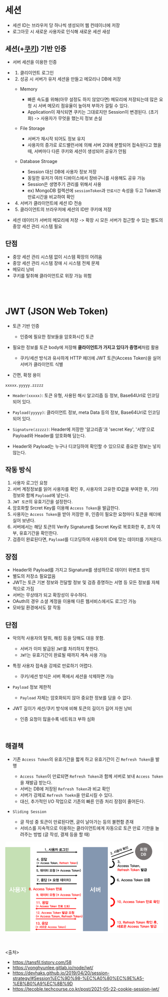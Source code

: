 # 세션
- 세션 ID는 브라우저 당 하나씩 생성되어 웹 컨테이너에 저장
- 로그아웃 시 새로운 사용자로 인식해 새로운 세션 새성

## 세션(+[쿠키](https://github.com/in3166/TIL/blob/main/etc/LocalStorage,SessionStroage,Cookie.md)) 기반 인증
- 서버 세션을 이용한 인증
- 1. 클리이언트 로그인
- 2. 성공 시 서버가 유저 세션을 만들고 메모리나 DB에 저장
  - Memory
    - 빠른 속도를 위해(아무 설정도 하지 않았다면) 메모리에 저장되는데 많은 요청 시 서버 메모리 점유율이 높아져 부하가 걸릴 수 있다.
    - Application이 재식되면 쿠키는 그대로지만 Session이 변경된다. (초기화) -> 사용자가 무엇을 했는지 정보 손실

  - File Storage
    - 서버가 재시작 되어도 정보 유지
    - 사용자의 증가로 로드밸런서에 의해 서버 2대에 분할되어 접속된다고 했을 때, 서버마다 다른 쿠키와 세션이 생성되어 공유가 안됨
    
  - Database Stroage
    - Session 대신 DB에 사용자 정보 저장
    - 동일한 유저가 여러 디바이스에서 장바구니를 사용해도 공유 가능
    - Session은 생명주기 관리를 위해서 사용
    - ex) MongoDB 컬렉션에 `sessionToken`과 `만료시간` 속성을 두고 Token과 만료시간을 비교하여 확인

- 4. 서버가 클라이언트에 세션 ID 전송
- 5. 클라이언트의 브라우저에 세션의 ID만 쿠키에 저장

- 세션 데이터가 서버의 메모리에 저장 -> 확장 시 모든 서버가 접근할 수 있는 별도의 중앙 세션 관리 시스템 필요

## 단점
- 중앙 세션 관리 시스템 없이 시스템 확장의 어려움
- 중앙 세션 관리 시스템 장애 시 시스템 전체 문제
- 메모리 낭비
- 쿠키를 탈취해 클라이언트로 위장 가능 위험

<br><br>
  
# JWT (JSON Web Token)
- 토큰 기반 인증
  - 인증에 필요한 정보들을 암호화시킨 토큰
  
- 필요한 정보를 토큰 body에 저장해 **클라이언트가 가지고 있다가 증명서**처럼 활용
  - 쿠키/세션 방식과 유사하게 HTTP 헤더에 JWT 토큰(Access Token)을 실어 서버가 클라이언트 식별
  
- 간편, 확정 용이

`xxxxx.yyyyy.zzzzz`
- `Header(xxxxx)`: 토큰 유형, 사용된 해시 알고리즘 등 정보, Base64Url로 인코딩되어 있다.
- `Payload(yyyyy)`: 클라이언트 정보, meta Data 등의 정보, Base64Url로 인코딩되어 있다.
- `Signature(zzzzz)`: Header에 저장한 '알고리즘'과 'secret Key', '서명'으로 Payload와 Header를 암호화해 담는다.

- Header와 Payload는 누구나 디코딩하여 확인할 수 있으므로 중요한 정보는 넣지 않는다.

## 작동 방식
1. 사용자 로그인 요청
2. 서버 계정정보를 읽어 사용자를 확인 후, 사용자의 고유한 ID값을 부여한 후, 기타 정보와 함께 `Payload`에 넣는다.
3. `JWT 토큰`의 유효기간을 설정한다.
4. 암호화할 Srcret Key를 이용해 `Access Token`을 발급한다.
5. 사용자는 `Access Token`을 받아 저장한 후, 인증이 필요한 요청마다 토큰을 헤더에 실어 보낸다.
6. 서버에서는 해당 토큰의 Verify Signature를 Secret Key로 복호화한 후, 조작 여부, 유효기간을 확인한다.
7. 검증이 완료된다면, `Payload`를 디코딩하여 사용자의 ID에 맞는 데이터를 가져온다.  


## 장점
- Header와 Payload를 가지고 Signature를 생성하므로 데이터 위변조 방지
- 별도의 저장소 필요없음
- JWT는 토큰 기본 정보와 전달할 정보 및 검증 증명하는 서명 등 모든 정보를 자체적으로 가짐
- 서버는 무상태가 되고 확장성이 우수하다.
- OAuth의 경우 소셜 계정을 이용해 다른 웹서비스에서도 로그인 가능
- 모바일 환경에서도 잘 작동

## 단점
- 악의적 사용자의 탈취, 해킹 등을 당해도 대응 못함.
  - 서버가 이미 발급된 `JWT`를 처리하지 못한다.
  - `JWT`는 유효기간이 완료될 때까지 계속 사용 가능

- 특정 사용자 접속을 강제로 만료하기 어렵다.
  - 쿠키/세션 방식은 서버 쪽에서 세션을 삭제하면 가능

- `Payload` 정보 제한적
  - `Payload` 자체는 암호화되지 않아 중요한 정보를 담을 수 없다.
  
- JWT 길이가 세션/쿠키 방식에 비해 토큰의 길이가 길어 자원 낭비
  - 인증 요청이 많을수록 네트워크 부하 심화
<br>

## 해결책
- 기존 `Access Token`의 유효기간을 짧게 하고 유효기간이 긴 `Refresh Token`을 발행
  - `Access Token`이 만료되면 `Refresh Token`과 함께 서버로 보내 `Access Token`을 재발급 받는다.
  - 서버는 DB에 저장된 `Refresh Token`과 비교 확인
  - 서버가 강제로 `Refresh Toekn`을 만료시킬 수 있다.
  - 대신, 추가적인 I/O 작업으로 기존의 빠른 인증 처리 장점이 줄어든다.

- `Sliding Session`
  - 글 작성 중 토큰이 만료된다면, 글이 날아가는 등의 불편함 존재
  - 서비스를 지속적으로 이용하는 클라이언트에게 자동으로 토큰 만료 기한을 늘려주는 방법 (글 작성, 결제 등을 할 때)
<img src="https://github.com/in3166/TIL/blob/main/etc/img/jwt1.png" />


<BR><BR><RB>
<출처>
- https://tansfil.tistory.com/58
- https://yonghyunlee.gitlab.io/node/jwt/
- https://devhaks.github.io/2019/04/20/session-strategy/#Session%EC%9D%98-%EC%A0%80%EC%9E%A5-%EB%B0%A9%EC%8B%9D
- https://tecoble.techcourse.co.kr/post/2021-05-22-cookie-session-jwt/
